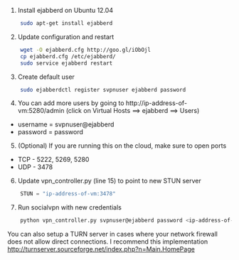 1. Install ejabberd on Ubuntu 12.04
```bash
    sudo apt-get install ejabberd
```
2. Update configuration and restart
```bash
    wget -O ejabberd.cfg http://goo.gl/iObOjl
    cp ejabberd.cfg /etc/ejabberd/
    sudo service ejabberd restart
```
3. Create default user
```bash
    sudo ejabberdctl register svpnuser ejabberd password
```
4. You can add more users by going to http://ip-address-of-vm:5280/admin (click on Virtual Hosts ==> ejabberd ==> Users)

* username = svpnuser@ejabberd
* password = password

5. (Optional) If you are running this on the cloud, make sure to open ports

* TCP - 5222, 5269, 5280
* UDP - 3478

6. Update vpn_controller.py (line 15) to point to new STUN server
```python
    STUN = "ip-address-of-vm:3478"
```
7. Run socialvpn with new credentials
```bash
    python vpn_controller.py svpnuser@ejabberd password <ip-address-of-vm>
```

You can also setup a TURN server in cases where your network firewall does not allow direct connections. I recommend this implementation http://turnserver.sourceforge.net/index.php?n=Main.HomePage